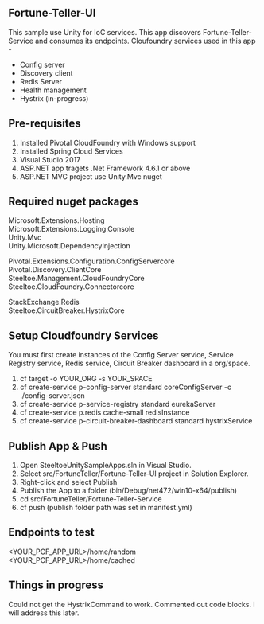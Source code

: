 ## Fortune-Teller-UI

This sample use Unity for IoC services. This app discovers Fortune-Teller-Service and consumes its endpoints. Cloufoundry services used in this app - 

* Config server
* Discovery client
* Redis Server
* Health management
* Hystrix (in-progress)


## Pre-requisites

1. Installed Pivotal CloudFoundry with Windows support
1. Installed Spring Cloud Services
1. Visual Studio 2017
1. ASP.NET app tragets .Net Framework 4.6.1 or above
1. ASP.NET MVC project use Unity.Mvc nuget


 ## Required nuget packages

Microsoft.Extensions.Hosting  
Microsoft.Extensions.Logging.Console  
Unity.Mvc    
Unity.Microsoft.DependencyInjection  

Pivotal.Extensions.Configuration.ConfigServercore  
Pivotal.Discovery.ClientCore  
Steeltoe.Management.CloudFoundryCore   
Steeltoe.CloudFoundry.Connectorcore  

StackExchange.Redis  
Steeltoe.CircuitBreaker.HystrixCore  


## Setup Cloudfoundry Services

You must first create instances of the Config Server service, Service Registry service, Redis service, Circuit Breaker dashboard in a org/space.

1. cf target -o YOUR_ORG -s YOUR_SPACE
1. cf create-service p-config-server standard coreConfigServer -c ./config-server.json
1. cf create-service p-service-registry standard eurekaServer
1. cf create-service p.redis cache-small redisInstance
1. cf create-service p-circuit-breaker-dashboard standard hystrixService



## Publish App & Push

1. Open SteeltoeUnitySampleApps.sln in Visual Studio.
1. Select src/FortuneTeller/Fortune-Teller-UI project in Solution Explorer.
1. Right-click and select Publish
1. Publish the App to a folder (bin/Debug/net472/win10-x64/publish)
1. cd src/FortuneTeller/Fortune-Teller-Service
1. cf push (publish folder path was set in manifest.yml)


## Endpoints to test 

<YOUR_PCF_APP_URL>/home/random  
<YOUR_PCF_APP_URL>/home/cached  


## Things in progress
Could not get the HystrixCommand to work. Commented out code blocks. I will address this later.
